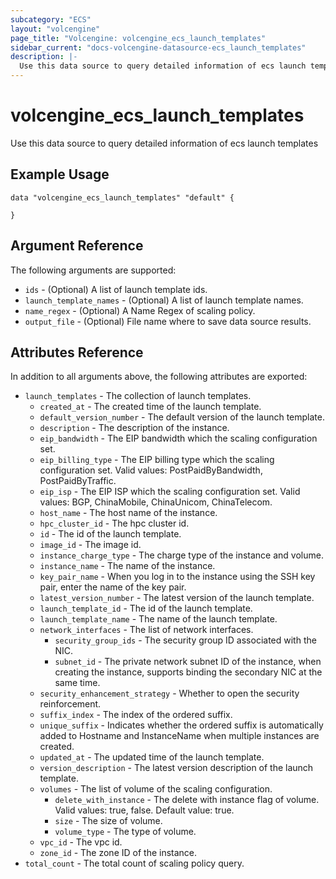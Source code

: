 ```yaml
---
subcategory: "ECS"
layout: "volcengine"
page_title: "Volcengine: volcengine_ecs_launch_templates"
sidebar_current: "docs-volcengine-datasource-ecs_launch_templates"
description: |-
  Use this data source to query detailed information of ecs launch templates
---
```

# volcengine_ecs_launch_templates
Use this data source to query detailed information of ecs launch templates
## Example Usage
```hcl
data "volcengine_ecs_launch_templates" "default" {

}
```
## Argument Reference
The following arguments are supported:
* `ids` - (Optional) A list of launch template ids.
* `launch_template_names` - (Optional) A list of launch template names.
* `name_regex` - (Optional) A Name Regex of scaling policy.
* `output_file` - (Optional) File name where to save data source results.

## Attributes Reference
In addition to all arguments above, the following attributes are exported:
* `launch_templates` - The collection of launch templates.
    * `created_at` - The created time of the launch template.
    * `default_version_number` - The default version of the launch template.
    * `description` - The description of the instance.
    * `eip_bandwidth` - The EIP bandwidth which the scaling configuration set.
    * `eip_billing_type` - The EIP billing type which the scaling configuration set. Valid values: PostPaidByBandwidth, PostPaidByTraffic.
    * `eip_isp` - The EIP ISP which the scaling configuration set. Valid values: BGP, ChinaMobile, ChinaUnicom, ChinaTelecom.
    * `host_name` - The host name of the instance.
    * `hpc_cluster_id` - The hpc cluster id.
    * `id` - The id of the launch template.
    * `image_id` - The image id.
    * `instance_charge_type` - The charge type of the instance and volume.
    * `instance_name` - The name of the instance.
    * `key_pair_name` - When you log in to the instance using the SSH key pair, enter the name of the key pair.
    * `latest_version_number` - The latest version of the launch template.
    * `launch_template_id` - The id of the launch template.
    * `launch_template_name` - The name of the launch template.
    * `network_interfaces` - The list of network interfaces.
        * `security_group_ids` - The security group ID associated with the NIC.
        * `subnet_id` - The private network subnet ID of the instance, when creating the instance, supports binding the secondary NIC at the same time.
    * `security_enhancement_strategy` - Whether to open the security reinforcement.
    * `suffix_index` - The index of the ordered suffix.
    * `unique_suffix` - Indicates whether the ordered suffix is automatically added to Hostname and InstanceName when multiple instances are created.
    * `updated_at` - The updated time of the launch template.
    * `version_description` - The latest version description of the launch template.
    * `volumes` - The list of volume of the scaling configuration.
        * `delete_with_instance` - The delete with instance flag of volume. Valid values: true, false. Default value: true.
        * `size` - The size of volume.
        * `volume_type` - The type of volume.
    * `vpc_id` - The vpc id.
    * `zone_id` - The zone ID of the instance.
* `total_count` - The total count of scaling policy query.


